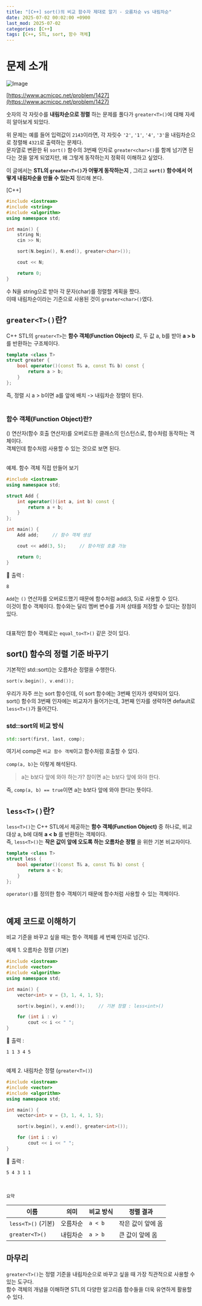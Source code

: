 ```yaml
---
title: "[C++] sort()의 비교 함수자 제대로 알기 - 오름차순 vs 내림차순"
date: 2025-07-02 00:02:00 +0900
last_mod: 2025-07-02
categories: [C++]
tags: [C++, STL, sort, 함수 객체]
---
```


# 문제 소개

![Image](/assets/images/2025-07-02/2025-07-02-sortinside.png)

[https://www.acmicpc.net/problem/1427](https://www.acmicpc.net/problem/1427)

숫자의 각 자릿수를 **내림차순으로 정렬** 하는 문제를 풀다가 `greater<T>()`에 대해 자세히 알아보게 되었다.

위 문제는 예를 들어 입력값이 `2143`이라면, 각 자릿수 `'2'`, `'1'`, `'4'`, `'3'`을 내림차순으로 정렬해 `4321`로 출력하는 문제다.<br>
문자열로 변환한 뒤 `sort()` 함수의 3번째 인자로 `greater<char>()`를 함께 넘기면 된다는 것을 알게 되었지만, 왜 그렇게 동작하는지 정확히 이해하고 싶었다.

이 글에서는 **STL의 `greater<T>()`가 어떻게 동작하는지** , 그리고 **`sort()` 함수에서 어떻게 내림차순을 만들 수 있는지** 정리해 본다.

[C++]

```cpp
#include <iostream>
#include <string>
#include <algorithm>
using namespace std;

int main() {
    string N;
    cin >> N;

    sort(N.begin(), N.end(), greater<char>());

    cout << N;

    return 0;
}
```

수 N을 string으로 받아 각 문자(char)를 정렬할 계획을 짰다.<br>
이때 내림차순이라는 기준으로 사용된 것이 `greater<char>()`였다.

## `greater<T>()`란?

C++ STL의 `greater<T>`는 **함수 객체(Function Object)** 로, 두 값 a, b를 받아 **a > b** 를 반환하는 구조체이다.<br>

```cpp
template <class T>
struct greater {
    bool operator()(const T& a, const T& b) const {
        return a > b;
    }
};
```

즉, 정렬 시 a > b이면 a를 앞에 배치 -> 내림차순 정렬이 된다.<br><br>

### 함수 객체(Function Object)란?

() 연산자(함수 호출 연산자)를 오버로드한 클래스의 인스턴스로, 함수처럼 동작하는 객체이다.<br>
객체인데 함수처럼 사용할 수 있는 것으로 보면 된다.<br><br>

예제. 함수 객체 직접 만들어 보기

```cpp
#include <iostream>
using namespace std;

struct Add {
    int operator()(int a, int b) const {
        return a + b;
    }
};

int main() {
    Add add;     // 함수 객체 생성

    cout << add(3, 5);     // 함수처럼 호출 가능

    return 0;
}
```

🔽 출력 :

```plaintext
8
```

`Add`는 `()` 연산자를 오버로드했기 때문에 함수처럼 add(3, 5)로 사용할 수 있다.<br>
이것이 함수 객체이다. 함수와는 달리 멤버 변수를 가져 상태를 저장할 수 있다는 장점이 있다.<br><br>

대표적인 함수 객체로는 `equal_to<T>()` 같은 것이 있다.

## sort() 함수의 정렬 기준 바꾸기

기본적인 std::sort()는 오름차순 정렬을 수행한다.

```cpp
sort(v.begin(), v.end());
```

우리가 자주 쓰는 sort 함수인데, 이 sort 함수에는 3번째 인자가 생략되어 있다.<br>
sort() 함수의 3번째 인자에는 비교자가 들어가는데, 3번째 인자를 생략하면 default로 `less<T>()`가 들어간다.

### std::sort의 비교 방식

```cpp
std::sort(first, last, comp);
```

여기서 comp은 `비교 함수 객체`이고 함수처럼 호출할 수 있다.<br>

`comp(a, b)`는 이렇게 해석된다.

> a는 b보다 앞에 와야 하는가? 참이면 a는 b보다 앞에 와야 한다.

즉, `comp(a, b) == true`이면 a는 b보다 앞에 와야 한다는 뜻이다.

## `less<T>()`란?

`less<T>()`는 C++ STL에서 제공하는 **함수 객체(Function Object)** 중 하나로, 비교 대상 a, b에 대해 **a < b** 를 반환하는 객체이다.<br>
즉, `less<T>()`는 **작은 값이 앞에 오도록 하는 오름차순 정렬** 을 위한 기본 비교자이다.

```cpp
template <class T>
struct less {
    bool operator()(const T& a, const T& b) const {
        return a < b;
    }
};
```

`operator()`를 정의한 함수 객체이기 때문에 함수처럼 사용할 수 있는 객체이다.<br><br>

## 예제 코드로 이해하기

비교 기준을 바꾸고 싶을 때는 함수 객체를 세 번째 인자로 넘긴다.

예제 1. 오름차순 정렬 (기본)

```cpp
#include <iostream>
#include <vector>
#include <algorithm>
using namespace std;

int main() {
    vector<int> v = {3, 1, 4, 1, 5};

    sort(v.begin(), v.end());     // 기본 정렬 : less<int>()

    for (int i : v)
        cout << i << " ";
}
```

🔽 출력 :

```plaintext
1 1 3 4 5
```

<br>예제 2. 내림차순 정렬 (`greater<T>()`)

```cpp
#include <iostream>
#include <vector>
#include <algorithm>
using namespace std;

int main() {
    vector<int> v = {3, 1, 4, 1, 5};

    sort(v.begin(), v.end(), greater<int>());

    for (int i : v)
        cout << i << " ";
}
```

🔽 출력 :

```plaintext
5 4 3 1 1
```

<br>

`요약`

| 이름               | 의미     | 비교 방식 | 정렬 결과         |
| ------------------ | -------- | --------- | ----------------- |
| `less<T>()` (기본) | 오름차순 | `a < b`   | 작은 값이 앞에 옴 |
| `greater<T>()`     | 내림차순 | `a > b`   | 큰 값이 앞에 옴   |

## 마무리

`greater<T>()`는 정렬 기준을 내림차순으로 바꾸고 싶을 때 가장 직관적으로 사용할 수 있는 도구다.<br>
함수 객체의 개념을 이해하면 STL의 다양한 알고리즘 함수들을 더욱 유연하게 활용할 수 있다.
